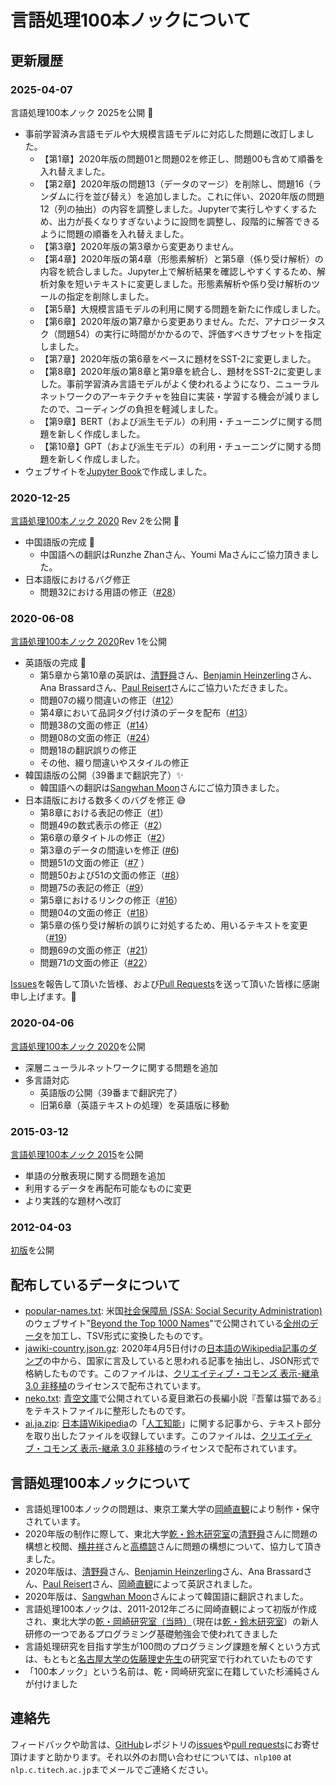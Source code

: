 # 言語処理100本ノックについて

## 更新履歴

### 2025-04-07
言語処理100本ノック 2025を公開 🎉

+ 事前学習済み言語モデルや大規模言語モデルに対応した問題に改訂しました。
  + 【第1章】2020年版の問題01と問題02を修正し、問題00も含めて順番を入れ替えました。
  + 【第2章】2020年版の問題13（データのマージ）を削除し、問題16（ランダムに行を並び替え）を追加しました。これに伴い、2020年版の問題12（列の抽出）の内容を調整しました。Jupyterで実行しやすくするため、出力が長くなりすぎないように設問を調整し、段階的に解答できるように問題の順番を入れ替えました。
  + 【第3章】2020年版の第3章から変更ありません。
  + 【第4章】2020年版の第4章（形態素解析）と第5章（係り受け解析）の内容を統合しました。Jupyter上で解析結果を確認しやすくするため、解析対象を短いテキストに変更しました。形態素解析や係り受け解析のツールの指定を削除しました。
  + 【第5章】大規模言語モデルの利用に関する問題を新たに作成しました。
  + 【第6章】2020年版の第7章から変更ありません。ただ、アナロジータスク（問題54）の実行に時間がかかるので、評価すべきサブセットを指定しました。
  + 【第7章】2020年版の第6章をベースに題材をSST-2に変更しました。
  + 【第8章】2020年版の第8章と第9章を統合し、題材をSST-2に変更しました。事前学習済み言語モデルがよく使われるようになり、ニューラルネットワークのアーキテクチャを独自に実装・学習する機会が減りましたので、コーディングの負担を軽減しました。
  + 【第9章】BERT（および派生モデル）の利用・チューニングに関する問題を新しく作成しました。
  + 【第10章】GPT（および派生モデル）の利用・チューニングに関する問題を新しく作成しました。
+ ウェブサイトを[Jupyter Book](https://jupyterbook.org/)で作成しました。

### 2020-12-25
[言語処理100本ノック 2020](http://nlp100.github.io/2020/) Rev 2を公開 🎄



+ 中国語版の完成 🎉
  + 中国語への翻訳はRunzhe Zhanさん、Youmi Maさんにご協力頂きました。
+ 日本語版におけるバグ修正
  + 問題32における用語の修正（[#28](https://github.com/nlp100/nlp100.github.io/issues/28)）

### 2020-06-08
[言語処理100本ノック 2020](http://nlp100.github.io/2020/)Rev 1を公開

+ 英語版の完成 🎉
  + 第5章から第10章の英訳は、[清野舜](https://butsugiri.github.io/)さん、[Benjamin Heinzerling](https://bheinzerling.github.io/)さん、Ana Brassardさん、[Paul Reisert](http://www.cl.ecei.tohoku.ac.jp/~preisert/)さんにご協力いただきました。
  + 問題07の綴り間違いの修正（[#12](https://github.com/nlp100/nlp100.github.io/pull/12)）
  + 第4章において品詞タグ付け済のデータを配布（[#13](https://github.com/nlp100/nlp100.github.io/issues/13)）
  + 問題38の文面の修正（[#14](https://github.com/nlp100/nlp100.github.io/issues/14)）
  + 問題08の文面の修正（[#24](https://github.com/nlp100/nlp100.github.io/pull/24)）
  + 問題18の翻訳誤りの修正
  + その他、綴り間違いやスタイルの修正
+ 韓国語版の公開（39番まで翻訳完了）:sparkles:
  + 韓国語への翻訳は[Sangwhan Moon](https://sangwhan.com/)さんにご協力頂きました。
+ 日本語版における数多くのバグを修正 :sweat_smile:
  + 第8章における表記の修正（[#1](https://github.com/nlp100/nlp100.github.io/pull/1)）
  + 問題49の数式表示の修正（[#2](https://github.com/nlp100/nlp100.github.io/pull/2)）
  + 第6章の章タイトルの修正（[#2](https://github.com/nlp100/nlp100.github.io/pull/2)）
  + 第3章のデータの間違いを修正 ([#6](https://github.com/nlp100/nlp100.github.io/issues/6))
  + 問題51の文面の修正（[#7](https://github.com/nlp100/nlp100.github.io/issues/7) ）
  + 問題50および51の文面の修正（[#8](https://github.com/nlp100/nlp100.github.io/pull/8)）
  + 問題75の表記の修正（[#9](https://github.com/nlp100/nlp100.github.io/pull/9)）
  + 第5章におけるリンクの修正（[#16](https://github.com/nlp100/nlp100.github.io/pull/16)）
  + 問題04の文面の修正（[#18](https://github.com/nlp100/nlp100.github.io/pull/18)）
  + 第5章の係り受け解析の誤りに対処するため、用いるテキストを変更（[#19](https://github.com/nlp100/nlp100.github.io/issues/19)）
  + 問題69の文面の修正（[#21](https://github.com/nlp100/nlp100.github.io/issues/21)）
  + 問題71の文面の修正（[#22](https://github.com/nlp100/nlp100.github.io/issues/22)）

[Issues](https://github.com/nlp100/nlp100.github.io/issues)を報告して頂いた皆様、および[Pull Requests](https://github.com/nlp100/nlp100.github.io/pulls)を送って頂いた皆様に感謝申し上げます。:pray:

### 2020-04-06
[言語処理100本ノック 2020](http://nlp100.github.io/2020/)を公開
+ 深層ニューラルネットワークに関する問題を追加
+ 多言語対応
  + 英語版の公開（39番まで翻訳完了）
  + 旧第6章（英語テキストの処理）を英語版に移動

### 2015-03-12
[言語処理100本ノック 2015](http://www.cl.ecei.tohoku.ac.jp/nlp100/)を公開
+ 単語の分散表現に関する問題を追加
+ 利用するデータを再配布可能なものに変更
+ より実践的な題材へ改訂

### 2012-04-03
[初版](http://www.cl.ecei.tohoku.ac.jp/index.php?NLP%20100%20Drill%20Exercises)を公開

## 配布しているデータについて

+ [popular-names.txt](/data/popular-names.txt): 米国[社会保障局 (SSA: Social Security Administration)](http://www.ssa.gov/)のウェブサイト"[Beyond the Top 1000 Names](https://www.ssa.gov/oact/babynames/limits.html)"で公開されている[全州のデータ](https://www.ssa.gov/oact/babynames/names.zip)を加工し、TSV形式に変換したものです。
+ [jawiki-country.json.gz](/data/jawiki-country.json.gz): 2020年4月5日付けの[日本語のWikipedia記事のダンプ](http://dumps.wikimedia.org/jawiki/latest/jawiki-latest-pages-articles.xml.bz2)の中から、国家に言及していると思われる記事を抽出し、JSON形式で格納したものです。このファイルは、[クリエイティブ・コモンズ 表示-継承 3.0 非移植](http://creativecommons.org/licenses/by-sa/3.0/legalcode)のライセンスで配布されています。
+ [neko.txt](/data/neko.txt): [青空文庫](http://www.aozora.gr.jp/)で公開されている夏目漱石の長編小説『吾輩は猫である』をテキストファイルに整形したものです。
+ [ai.ja.zip](/data/ai.ja.zip): [日本語Wikipedia](https://ja.wikipedia.org/)の「[人工知能](https://ja.wikipedia.org/wiki/%E4%BA%BA%E5%B7%A5%E7%9F%A5%E8%83%BD)」に関する記事から、テキスト部分を取り出したファイルを収録しています。このファイルは、[クリエイティブ・コモンズ 表示-継承 3.0 非移植](http://creativecommons.org/licenses/by-sa/3.0/legalcode)のライセンスで配布されています。

## 言語処理100本ノックについて

+ 言語処理100本ノックの問題は、東京工業大学の[岡崎直観](https://www.nlp.c.titech.ac.jp/)により制作・保守されています。
+ 2020年版の制作に際して、東北大学[乾・鈴木研究室](https://www.nlp.ecei.tohoku.ac.jp/)の[清野舜](https://butsugiri.github.io/)さんに問題の構想と校閲、[横井祥](http://www.cl.ecei.tohoku.ac.jp/~yokoi/)さんと[高橋諒](https://reiyw.com/)さんに問題の構想について、協力して頂きました。
+ 2020年版は、[清野舜](https://butsugiri.github.io/)さん、[Benjamin Heinzerling](https://bheinzerling.github.io/)さん、Ana Brassardさん、[Paul Reisert](http://www.cl.ecei.tohoku.ac.jp/~preisert/)さん、[岡崎直観](https://www.nlp.c.titech.ac.jp/)によって英訳されました。
+ 2020年版は、[Sangwhan Moon](https://sangwhan.com/)さんによって韓国語に翻訳されました。
+ 言語処理100本ノックは、2011-2012年ごろに岡崎直観によって初版が作成され、東北大学の[乾・岡崎研究室（当時）](http://www.cl.ecei.tohoku.ac.jp/)（現在は[乾・鈴木研究室](https://www.nlp.ecei.tohoku.ac.jp/)）の新人研修の一つであるプログラミング基礎勉強会で使われてきました
+ 言語処理研究を目指す学生が100問のプログラミング課題を解くという方式は、もともと[名古屋大学の佐藤理史先生](https://sites.google.com/site/sslabnagoya/)の研究室で行われていたものです
+ 「100本ノック」という名前は、乾・岡崎研究室に在籍していた杉浦純さんが付けました


## 連絡先

フィードバックや助言は、[GitHub](https://github.com/nlp100/nlp100.github.io)レポジトリの[issues](https://github.com/nlp100/nlp100.github.io/issues)や[pull requests](https://github.com/nlp100/nlp100.github.io/pulls)にお寄せ頂けますと助かります。それ以外のお問い合わせについては、`nlp100` at `nlp.c.titech.ac.jp`までメールでご連絡ください。
